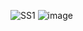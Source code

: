 ![SS1](https://github.com/user-attachments/assets/47be0e16-e914-4bbe-a6c2-03e80c2321a8)
![image](https://github.com/user-attachments/assets/1b9ceb70-20cb-4332-b508-7c9bcae1d331)
